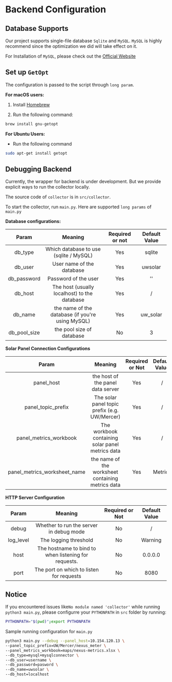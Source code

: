 # Backend Configuration

## Database Supports

Our project supports single-file database `Sqlite` and `MySQL`. `MySQL` is highly recommend since the
optimization we did will take effect on it.

For Installation of `MySQL`, please check out the [Official Website](https://dev.mysql.com/doc/)

## Set up `GetOpt`

The configuration is passed to the script through `long param`.

**For macOS users:**

1. Install [Homebrew](https://brew.sh)

2. Run the following command:

```bash
brew install gnu-getopt
```

**For Ubuntu Users:**

- Run the following command

```bash
sudo apt-get install getopt
```

## Debugging Backend

Currently, the wrapper for backend is under development. But we provide explicit ways to run the collector locally.

The source code of `collector` is in `src/collector`.

To start the collector, run `main.py`. Here are supported `long params` of `main.py`

**Database configurations:**

|    Param     |                     Meaning                      | Required or not | Default Value |
| :----------: | :----------------------------------------------: | :-------------: | :-----------: |
|   db_type    |      Which database to use (sqlite / MySQL)      |       Yes       |    sqlite     |
|   db_user    |            User name of the database             |       Yes       |    uwsolar    |
| db_password  |               Password of the user               |       Yes       |      ''       |
|   db_host    |   The host (usually localhost) to the database   |       Yes       |       /       |
|   db_name    | the name of the database (if you're using MySQL) |       Yes       |   uw_solar    |
| db_pool_size |            the pool size of database             |       No        |       3       |

**Solar Panel Connection Configurations**

|            Param             |                      Meaning                      | Required or Not | Default Value |
| :--------------------------: | :-----------------------------------------------: | :-------------: | :-----------: |
|          panel_host          |         the host of the panel data server         |       Yes       |       /       |
|      panel_topic_prefix      |   The solar panel topic prefix (e.g. UW/Mercer)   |       Yes       |       /       |
|    panel_metrics_workbook    | The workbook containing solar panel metrics data  |       Yes       |       /       |
| panel_metrics_worksheet_name | the name of the worksheet containing metrics data |       Yes       |    Metrics    |

**HTTP Server Configuration**

|   Param   |                       Meaning                        | Required or Not | Default Value |
| :-------: | :--------------------------------------------------: | :-------------: | :-----------: |
|   debug   |       Whether to run the server in debug mode        |       No        |       /       |
| log_level |                The logging threshold                 |       No        |    Warning    |
|   host    | The hostname to bind to when listening for requests. |       No        |    0.0.0.0    |
|   port    |       The port on which to listen for requests       |       No        |     8080      |

## Notice

If you encountered issues like`No module named 'collector'` while running `python3 main.py`, please configurre your `PYTHONPATH` in `src` folder by running:

```bash
PYTHONPATH="$(pwd)";export PYTHONPATH
```

Sample running configuration for `main.py`

```bash
python3 main.py --debug --panel_host=10.154.120.13 \
--panel_topic_prefix=UW/Mercer/nexus_meter \
--panel_metrics_workbook=maps/nexus-metrics.xlsx \
--db_type=mysql+mysqlconnector \
--db_user=username \
--db_password=pasword \
--db_name=uwsolar \
--db_host=localhost
```

